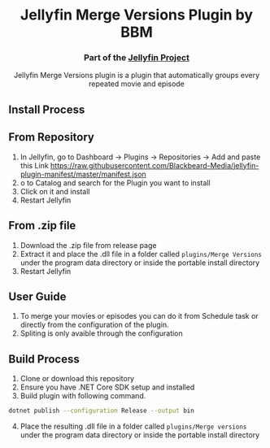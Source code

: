 <h1 align="center">Jellyfin Merge Versions Plugin by BBM</h1>
<h3 align="center">Part of the <a href="https://jellyfin.org">Jellyfin Project</a></h3>

<p align="center">
Jellyfin Merge Versions plugin is a plugin that automatically groups every repeated movie and episode

</p>

## Install Process


## From Repository
1. In Jellyfin, go to Dashboard -> Plugins -> Repositories -> Add and paste this Link https://raw.githubusercontent.com/Blackbeard-Media/jellyfin-plugin-manifest/master/manifest.json
2. o to Catalog and search for the Plugin you want to install
3. Click on it and install
4. Restart Jellyfin


## From .zip file
1. Download the .zip file from release page
2. Extract it and place the .dll file in a folder called ```plugins/Merge Versions``` under  the program data directory or inside the portable install directory
3. Restart Jellyfin

## User Guide
1. To merge your movies or episodes you can do it from Schedule task or directly from the configuration of the plugin.
2. Spliting is only avaible through the configuration



## Build Process
1. Clone or download this repository
2. Ensure you have .NET Core SDK setup and installed
3. Build plugin with following command.
```sh
dotnet publish --configuration Release --output bin
```
4. Place the resulting .dll file in a folder called ```plugins/Merge versions``` under  the program data directory or inside the portable install directory


